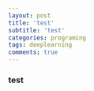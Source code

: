 ```yaml
---
layout: post
title: 'test'
subtitle: 'test'
categories: programing
tags: deeplearning
comments: true
---
```


### test
